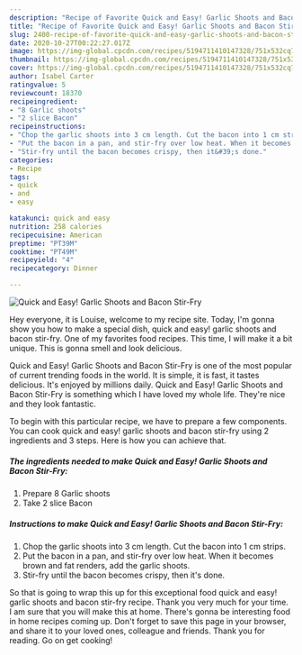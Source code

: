 ```yaml
---
description: "Recipe of Favorite Quick and Easy! Garlic Shoots and Bacon Stir-Fry"
title: "Recipe of Favorite Quick and Easy! Garlic Shoots and Bacon Stir-Fry"
slug: 2400-recipe-of-favorite-quick-and-easy-garlic-shoots-and-bacon-stir-fry
date: 2020-10-27T00:22:27.017Z
image: https://img-global.cpcdn.com/recipes/5194711410147328/751x532cq70/quick-and-easy-garlic-shoots-and-bacon-stir-fry-recipe-main-photo.jpg
thumbnail: https://img-global.cpcdn.com/recipes/5194711410147328/751x532cq70/quick-and-easy-garlic-shoots-and-bacon-stir-fry-recipe-main-photo.jpg
cover: https://img-global.cpcdn.com/recipes/5194711410147328/751x532cq70/quick-and-easy-garlic-shoots-and-bacon-stir-fry-recipe-main-photo.jpg
author: Isabel Carter
ratingvalue: 5
reviewcount: 18370
recipeingredient:
- "8 Garlic shoots"
- "2 slice Bacon"
recipeinstructions:
- "Chop the garlic shoots into 3 cm length. Cut the bacon into 1 cm strips."
- "Put the bacon in a pan, and stir-fry over low heat. When it becomes brown and fat renders, add the garlic shoots."
- "Stir-fry until the bacon becomes crispy, then it&#39;s done."
categories:
- Recipe
tags:
- quick
- and
- easy

katakunci: quick and easy 
nutrition: 258 calories
recipecuisine: American
preptime: "PT39M"
cooktime: "PT49M"
recipeyield: "4"
recipecategory: Dinner

---
```



![Quick and Easy! Garlic Shoots and Bacon Stir-Fry](https://img-global.cpcdn.com/recipes/5194711410147328/751x532cq70/quick-and-easy-garlic-shoots-and-bacon-stir-fry-recipe-main-photo.jpg)

Hey everyone, it is Louise, welcome to my recipe site. Today, I'm gonna show you how to make a special dish, quick and easy! garlic shoots and bacon stir-fry. One of my favorites food recipes. This time, I will make it a bit unique. This is gonna smell and look delicious.



Quick and Easy! Garlic Shoots and Bacon Stir-Fry is one of the most popular of current trending foods in the world. It is simple, it is fast, it tastes delicious. It's enjoyed by millions daily. Quick and Easy! Garlic Shoots and Bacon Stir-Fry is something which I have loved my whole life. They're nice and they look fantastic.


To begin with this particular recipe, we have to prepare a few components. You can cook quick and easy! garlic shoots and bacon stir-fry using 2 ingredients and 3 steps. Here is how you can achieve that.

<!--inarticleads1-->

##### The ingredients needed to make Quick and Easy! Garlic Shoots and Bacon Stir-Fry:

1. Prepare 8 Garlic shoots
1. Take 2 slice Bacon




<!--inarticleads2-->

##### Instructions to make Quick and Easy! Garlic Shoots and Bacon Stir-Fry:

1. Chop the garlic shoots into 3 cm length. Cut the bacon into 1 cm strips.
1. Put the bacon in a pan, and stir-fry over low heat. When it becomes brown and fat renders, add the garlic shoots.
1. Stir-fry until the bacon becomes crispy, then it&#39;s done.




So that is going to wrap this up for this exceptional food quick and easy! garlic shoots and bacon stir-fry recipe. Thank you very much for your time. I am sure that you will make this at home. There's gonna be interesting food in home recipes coming up. Don't forget to save this page in your browser, and share it to your loved ones, colleague and friends. Thank you for reading. Go on get cooking!
